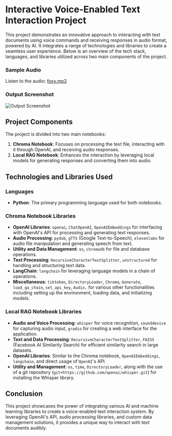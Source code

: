 # Interactive Voice-Enabled Text Interaction Project

This project demonstrates an innovative approach to interacting with text documents using voice commands and receiving responses in audio format, powered by AI. It integrates a range of technologies and libraries to create a seamless user experience. Below is an overview of the tech stack, languages, and libraries utilized across two main components of the project.

### Sample Audio

Listen to the audio: [foxy.mp3](https://github.com/PeterP22/LLM-RAG-DOC-CHATTER/raw/main/foxy.mp3?raw=true) 



### Output Screenshot

![Output Screenshot](https://github.com/PeterP22/LLM-RAG-DOC-CHATTER/raw/main/output%20screenshot.png)


## Project Components

The project is divided into two main notebooks:

1. **Chroma Notebook**: Focuses on processing the text file, interacting with it through OpenAI, and receiving audio responses.
2. **Local RAG Notebook**: Enhances the interaction by leveraging local models for generating responses and converting them into audio.

## Technologies and Libraries Used

### Languages

- **Python**: The primary programming language used for both notebooks.

### Chroma Notebook Libraries

- **OpenAI Libraries**: `openai`, `ChatOpenAI`, `OpenAIEmbeddings` for interfacing with OpenAI's API for processing and generating text responses.
- **Audio Processing**: `pydub`, `gTTS` (Google Text-to-Speech), `elevenlabs` for audio file manipulation and generating speech from text.
- **Utility and Data Management**: `os`, `chromadb` for file and database operations.
- **Text Processing**: `RecursiveCharacterTextSplitter`, `unstructured` for handling and structuring text data.
- **LangChain**: `langchain` for leveraging language models in a chain of operations.
- **Miscellaneous**: `tiktoken`, `DirectoryLoader`, `Chroma`, `Generate`, `load_qa_chain`, `set_api_key`, `Audio,` for various other functionalities including setting up the environment, loading data, and initializing models.

### Local RAG Notebook Libraries

- **Audio and Voice Processing**: `whisper` for voice recognition, `sounddevice` for capturing audio input, `gradio` for creating a web interface for the application.
- **Text and Data Processing**: `RecursiveCharacterTextSplitter`, `FAISS` (Facebook AI Similarity Search) for efficient similarity search in large datasets.
- **OpenAI Libraries**: Similar to the Chroma notebook, `OpenAIEmbeddings`, `langchain`, and direct usage of `OpenAI`'s API.
- **Utility and Management**: `os`, `time`, `DirectoryLoader`, along with the use of a git repository (`git+https://github.com/openai/whisper.git`) for installing the Whisper library.

## Conclusion

This project showcases the power of integrating various AI and machine learning libraries to create a voice-enabled text interaction system. By leveraging OpenAI's API, audio processing libraries, and custom data management solutions, it provides a unique way to interact with text documents audibly.

